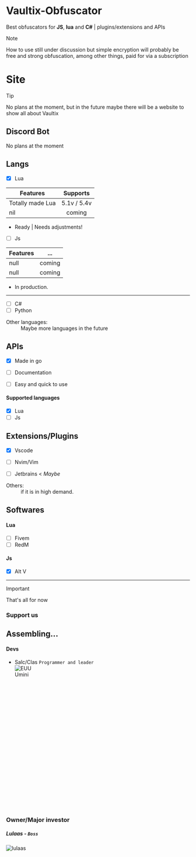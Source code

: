 # Vaultix-Obfuscator
Best obfuscators for __JS__, __lua__ and __C#__ | plugins/extensions and APIs

>[!NOTE]
> How to use still under discussion but simple encryption will probably be free
> and strong obfuscation, among other things, paid for via a subscription

# Site
>[!TIP]
No plans at the moment,
but in the future maybe there will be a website to show
all about Vaultix

## Discord Bot
No plans at the moment

## Langs
* [X] Lua

| Features         | Supports    |
| -------------    |:-----------:|
| Totally made Lua | 5.1v / 5.4v |
| nil              | coming      |

* Ready | Needs adjustments!

* [ ] Js

| Features      | ...         |
| ------------- |:-----------:|
| null          | coming      |
| null          | coming      |

* In production.

---

* [ ] C#
* [ ] Python
<dl>
  <dt>Other languages:</dt>
  <dd>Maybe more languages ​​in the future</dd>
</dl>

## APIs
* [X] Made in go

* [ ] Documentation
* [ ] Easy and quick to use

#### Supported languages
* [X] Lua
* [ ] Js

## Extensions/Plugins
* [X] Vscode
* [ ] Nvim/Vim

* [ ] Jetbrains < *Maybe*
<dl>
  <dt>Others:</dt>
  <dd>if it is in high demand.</dd>
</dl>

## Softwares
#### Lua
* [ ] Fivem
* [ ] RedM

#### Js
* [X] Alt V

---
>[!IMPORTANT]
That's all for now

### Support us
Assembling...
---
#### Devs
- Salc/Clas `Programmer and leader` <div style="width: 10%; height: 10%">![EUUUmini](https://github.com/Salc-wm/Vaultix-Obfuscator/assets/150378169/c89def2c-e090-49e1-86ef-19a350269836)</div>
### Owner/Major investor
##### Lulaas - `Boss`
![lulaas](https://github.com/Salc-wm/Vaultix-Obfuscator/assets/150378169/1f9f4515-7678-49f6-9627-b4cb3abcd754)
